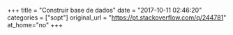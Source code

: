 +++
title = "Construir base de dados"
date = "2017-10-11 02:46:20"
categories = ["sopt"]
original_url = "https://pt.stackoverflow.com/q/244781"
at_home="no"
+++

